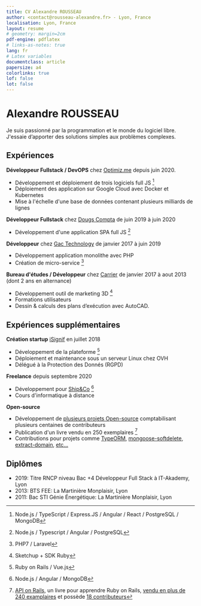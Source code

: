 ```yaml
---
title: CV Alexandre ROUSSEAU
author: <contact@rousseau-alexandre.fr> - Lyon, France
localisation: Lyon, France
layout: resume
# geometry: margin=2cm
pdf-engine: pdflatex
# links-as-notes: true
lang: fr
# Latex variables
documentclass: article
papersize: a4
colorlinks: true
lof: false
lot: false
---
```


# Alexandre ROUSSEAU

Je suis passionné par la programmation et le monde du logiciel libre. J'essaie d’apporter des solutions simples aux problèmes complexes.

## Expériences

**Développeur Fullstack / DevOPS** chez [Optimiz.me](https://optimiz.me) depuis juin 2020.

- Développement et déploiement de trois logiciels full JS [^1]
- Déploiement des application sur Google Cloud avec Docker et Kubernetes
- Mise à l'échelle d'une base de données contenant plusieurs milliards de lignes

**Développeur Fullstack** chez [Dougs Compta](https://dougs.fr) de juin 2019 à juin 2020

- Développement d'une application SPA full JS [^2]

**Développeur** chez [Gac Technology](https://www.gac-technology.com) de janvier 2017 à juin 2019

- Développement application monolithe avec PHP
- Création de micro-service [^3]

**Bureau d'études / Développeur** chez [Carrier](https://carrier.com) de janvier 2017 à aout 2013 (dont 2 ans en alternance)

- Développement outil de marketing 3D [^4]
- Formations utilisateurs
- Dessin & calculs des plans d’exécution avec AutoCAD.

## Expériences supplémentaires

**Création startup** [iSignif](https://isignif.fr) en juillet 2018

- Développement de la plateforme [^5]
- Déploiement et maintenance sous un serveur Linux chez OVH
- Délégué à la Protection des Donnés (RGPD)

**Freelance** depuis septembre 2020

- Développement pour [Ship&Co](https://www.shipnco.io/) [^6]
- Cours d'informatique à distance

**Open-source**

- Développement de [plusieurs projets Open-source](https://github.com/madeindjs?tab=repositories&sort=stargazers) comptabilisant plusieurs centaines de contributeurs
- Publication d'un livre vendu en 250 exemplaires [^7]
- Contributions pour projets comme [TypeORM](https://github.com/typeorm/typeorm/pull/7693), [mongoose-softdelete](https://github.com/riyadhalnur/mongoose-softdelete/pull/8), [extract-domain](https://github.com/bjarneo/extract-domain/pull/9), [etc...](https://github.com/search?q=madeindjs&type=issues)

## Diplômes

- 2019: Titre RNCP niveau Bac +4 Développeur Full Stack à IT-Akademy, Lyon
- 2013: BTS FEE: La Martinière Monplaisir, Lyon
- 2011: Bac STI Génie Énergétique: La Martinière Monplaisir, Lyon

[^1]: Node.js / TypeScript / Express.JS / Angular / React / PostgreSQL / MongoDB
[^2]: Node.js / Typescript / Angular / PostgreSQL
[^3]: PHP7 / Laravel
[^4]: Sketchup + SDK Ruby
[^5]: Ruby on Rails / Vue.js
[^6]: Node.js / Angular / MongoDB
[^7]: [API on Rails](https://github.com/madeindjs/api_on_rails), un livre pour apprendre Ruby on Rails, [vendu en plus de 240 examplaires](https://leanpub.com/apionrails6/) et possède [18 contributeurs](https://github.com/madeindjs/api_on_rails/graphs/contributors)
